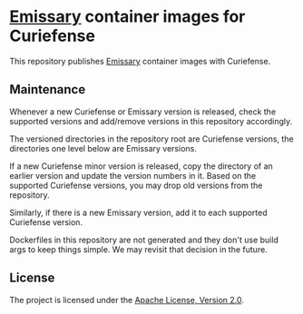 # [Emissary](https://github.com/emissary-ingress/emissary/) container images for Curiefense

This repository publishes [Emissary](https://github.com/emissary-ingress/emissary/) container images with Curiefense.


## Maintenance

Whenever a new Curiefense or Emissary version is released, check the supported versions and add/remove versions in this repository accordingly.

The versioned directories in the repository root are Curiefense versions, the directories one level below are Emissary versions.

If a new Curiefense minor version is released, copy the directory of an earlier version and update the version numbers in it.
Based on the supported Curiefense versions, you may drop old versions from the repository.

Similarly, if there is a new Emissary version, add it to each supported Curiefense version.

Dockerfiles in this repository are not generated and they don't use build args to keep things simple.
We may revisit that decision in the future.


## License

The project is licensed under the [Apache License, Version 2.0](LICENSE).

